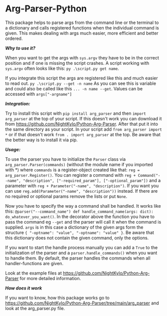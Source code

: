 # Arg-Parser-Python
This package helps to parse args from the command line or the terminal to a dictionary and calls registered functions when the individual command is given. This makes dealing with args much easier, more efficient and better ordered.

***Why to use it?***

When you want to get the args with ```sys.argv``` they have to be in the correct position and if one is missing the script crashes. A script working with ```sys.argv``` often looks like this:
```py .\script.py get name```.

If you integrate this script the args are registered like this and much easier to read out.
```py .\script.py --get -n name``` As you can see this is variable and could also be called like this ```... -n name --get```. Values can be accessed with ```args["-argname"]```

***Integration:***

Try to install this script with ```pip install arg_parser``` and then ```import arg_parser``` at the top of your script.
If this doesn't work you can download it from https://github.com/NightKylo/Python-Arg-Parser. After that put it into the same directory as your script. In your script add ```from arg_parser import *``` or if that doesn't work ```from . import arg_parser``` at the top.
Be aware that the better way is to install it via pip.

***Usage:***

To use the parser you have to initialize the ```Parser``` class via ```arg_parser.Parser(commands)``` (without the module name if you imported with *) where ```commands``` is a register-object created like that:
```reg = arg_parser.Register()```. You can register a command with ```reg + Command("--name", "description", ["-required_param"], ["-optional_param"])``` and a parameter with ```reg + Parameter("-name", "description")```. If you want you can use ```reg.add(Parameter("-name", "description"))``` instead. If there are no required or optional params remove the lists or put ```None```.

Now you have to specify the way a command shall be handled. It works like this: ```@parser("--command_name") def handle_command_name(args: dict): do_whatever_you_want()```. In the decorator above the function you have to pass the command eg ```--get``` and the parser will call it when the command is supplied. 
```args``` is in this case a dictionary of the given args form the structure ```{ "-optname": "value", "-optname": "value" }```. Be aware that this dictionary does not contain the given command, only the options.

If you want to start the handle process manually you can add a ```True``` to the initialization of the parser and a ```parser.handle_commands()``` when you want to handle them. By default, the parser handles the commands when all handler-functions are given.

Look at the example files at https://github.com/NightKylo/Python-Arg-Parser for more detailed information.

***How does it work***

If you want to know, how this package works go to https://github.com/NightKylo/Python-Arg-Parser/tree/main/arg_parser and look at the arg_parser.py file.
